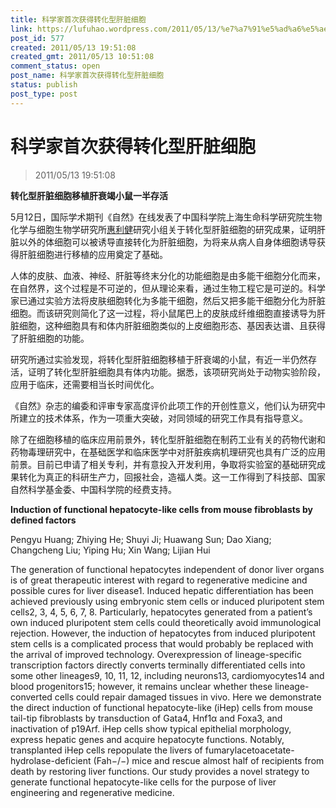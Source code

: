 ```yaml
---
title: 科学家首次获得转化型肝脏细胞
link: https://lufuhao.wordpress.com/2011/05/13/%e7%a7%91%e5%ad%a6%e5%ae%b6%e9%a6%96%e6%ac%a1%e8%8e%b7%e5%be%97%e8%bd%ac%e5%8c%96%e5%9e%8b%e8%82%9d%e8%84%8f%e7%bb%86%e8%83%9e/
post_id: 577
created: 2011/05/13 19:51:08
created_gmt: 2011/05/13 10:51:08
comment_status: open
post_name: 科学家首次获得转化型肝脏细胞
status: publish
post_type: post
---
```


# 科学家首次获得转化型肝脏细胞

> 2011/05/13 19:51:08

 

**转化型肝脏细胞移植肝衰竭小鼠一半存活**

5月12日，国际学术期刊《自然》在线发表了中国科学院上海生命科学研究院生物化学与细胞生物学研究所[惠利健](http://sourcedb.cas.cn/sourcedb_sibs_cas/zw/rck/200906/t20090629_1856126.html)研究小组关于转化型肝脏细胞的研究成果，证明肝脏以外的体细胞可以被诱导直接转化为肝脏细胞，为将来从病人自身体细胞诱导获得肝脏细胞进行移植的应用奠定了基础。

人体的皮肤、血液、神经、肝脏等终末分化的功能细胞是由多能干细胞分化而来，在自然界，这个过程是不可逆的，但从理论来看，通过生物工程它是可逆的。科学家已通过实验方法将皮肤细胞转化为多能干细胞，然后又把多能干细胞分化为肝脏细胞。而该研究则简化了这一过程，将小鼠尾巴上的皮肤成纤维细胞直接诱导为肝脏细胞，这种细胞具有和体内肝脏细胞类似的上皮细胞形态、基因表达谱、且获得了肝脏细胞的功能。

研究所通过实验发现，将转化型肝脏细胞移植于肝衰竭的小鼠，有近一半仍然存活，证明了转化型肝脏细胞具有体内功能。据悉，该项研究尚处于动物实验阶段，应用于临床，还需要相当长时间优化。

《自然》杂志的编委和评审专家高度评价此项工作的开创性意义，他们认为研究中所建立的技术体系，作为一项重大突破，对同领域的研究工作具有指导意义。

除了在细胞移植的临床应用前景外，转化型肝脏细胞在制药工业有关的药物代谢和药物毒理研究中，在基础医学和临床医学中对肝脏疾病机理研究也具有广泛的应用前景。目前已申请了相关专利，并有意投入开发利用，争取将实验室的基础研究成果转化为真正的科研生产力，回报社会，造福人类。这一工作得到了科技部、国家自然科学基金委、中国科学院的经费支持。

**Induction of functional hepatocyte-like cells from mouse fibroblasts by defined factors**

Pengyu Huang; Zhiying He; Shuyi Ji; Huawang Sun; Dao Xiang; Changcheng Liu; Yiping Hu; Xin Wang; Lijian Hui

The generation of functional hepatocytes independent of donor liver organs is of great therapeutic interest with regard to regenerative medicine and possible cures for liver disease1. Induced hepatic differentiation has been achieved previously using embryonic stem cells or induced pluripotent stem cells2, 3, 4, 5, 6, 7, 8. Particularly, hepatocytes generated from a patient’s own induced pluripotent stem cells could theoretically avoid immunological rejection. However, the induction of hepatocytes from induced pluripotent stem cells is a complicated process that would probably be replaced with the arrival of improved technology. Overexpression of lineage-specific transcription factors directly converts terminally differentiated cells into some other lineages9, 10, 11, 12, including neurons13, cardiomyocytes14 and blood progenitors15; however, it remains unclear whether these lineage-converted cells could repair damaged tissues in vivo. Here we demonstrate the direct induction of functional hepatocyte-like (iHep) cells from mouse tail-tip fibroblasts by transduction of Gata4, Hnf1α and Foxa3, and inactivation of p19Arf. iHep cells show typical epithelial morphology, express hepatic genes and acquire hepatocyte functions. Notably, transplanted iHep cells repopulate the livers of fumarylacetoacetate-hydrolase-deficient (Fah−/−) mice and rescue almost half of recipients from death by restoring liver functions. Our study provides a novel strategy to generate functional hepatocyte-like cells for the purpose of liver engineering and regenerative medicine.
